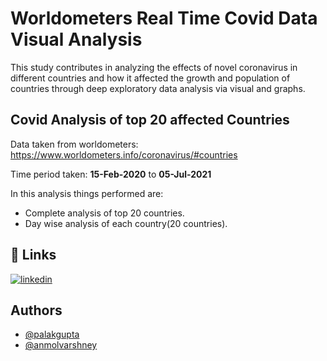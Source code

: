 
# **Worldometers Real Time Covid Data Visual Analysis**

This study contributes in analyzing the effects of novel coronavirus in different countries and how it affected the growth and population of countries through deep exploratory data analysis via visual and graphs.

## Covid Analysis of top 20 affected Countries

Data taken from worldometers: https://www.worldometers.info/coronavirus/#countries

Time period taken:  **15-Feb-2020**   to **05-Jul-2021**

In this analysis things performed are:


*   Complete analysis of top 20 countries.
*   Day wise analysis of each country(20 countries).



## 🔗 Links
[![linkedin](https://img.shields.io/badge/Palak_gupta-0A66C2?style=for-the-badge&logo=linkedin&logoColor=white)](https://www.linkedin.com/in/palak-gupta-/)


## Authors

- [@palakgupta](https://github.com/Code-with-Palak)
- [@anmolvarshney](https://github.com/anmol-varshney)


